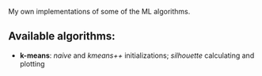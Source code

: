 My own implementations of some of the ML algorithms.

## Available algorithms:
* **k-means**: *naive* and *kmeans++* initializations; *silhouette* calculating and plotting